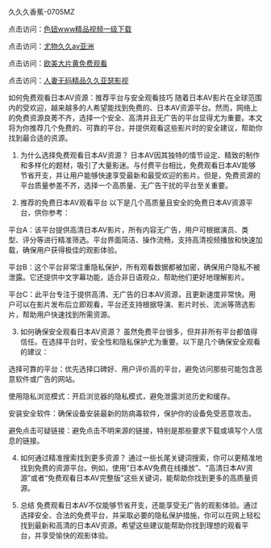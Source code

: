 
久久久香蕉-0705MZ

点击访问：<a href="https://heiliaoga6s9v.pages.dev">色妞www精品视频一级下载</a>

点击访问：<a href="https://heiliaoow5kzm.pages.dev">尤物久久av亚洲</a>

点击访问：<a href="https://heiliao2dmwwy.pages.dev">欧美大片黄免费观看</a>

点击访问：<a href="https://heiliaoll4qsx.pages.dev">人妻无码精品久久亚瑟影视</a>






如何免费观看日本AV资源：推荐平台与安全观看技巧
随着日本AV影片在全球范围内的受欢迎，越来越多的人希望能找到免费的、日本AV资源平台。然而，网络上的免费资源良莠不齐，选择一个安全、高清并且无广告的平台显得尤为重要。本文将为你推荐几个免费的、可靠的平台，并提供观看这些影片时的安全建议，帮助你找到最合适的资源。

1. 为什么选择免费观看日本AV资源？
日本AV因其独特的情节设定、精致的制作和多样化的题材，吸引了大量影迷。与付费平台相比，免费观看日本AV能够节省开支，并让用户能够快速享受最新和最受欢迎的影片。但是，免费资源的平台质量参差不齐，选择一个高质量、无广告干扰的平台至关重要。

2. 推荐的免费日本AV观看平台
以下是几个高质量且安全的免费日本AV资源平台，供你参考：

平台A：该平台提供高清日本AV影片，所有内容无广告，用户可根据演员、类型、评分等进行精准筛选。平台界面简洁、操作流畅，支持高清视频播放和快速加载，确保用户获得极佳的观影体验。

平台B：这个平台非常注重隐私保护，所有观看数据都被加密，确保用户隐私不被泄露。它还提供中文字幕功能，适合非日语观众，帮助他们更好地理解影片。

平台C：此平台专注于提供高清、无广告的日本AV资源，且更新速度非常快。用户可以在影片发布后立即观看，平台还支持根据导演、影片时长、流派等筛选影片，帮助用户快速找到所需资源。

3. 如何确保安全观看日本AV资源？
虽然免费平台很多，但并非所有平台都值得信任。在选择平台时，安全性和隐私保护尤为重要。以下是几个确保安全观看的建议：

选择可靠的平台：优先选择口碑好、用户评价高的平台，避免访问那些可能包含恶意软件或广告的网站。

使用隐私浏览模式：开启浏览器的隐私模式，避免泄露浏览历史和缓存。

安装安全软件：确保设备安装最新的防病毒软件，保护你的设备免受恶意攻击。

避免点击可疑链接：避免点击不明来源的链接，特别是那些要求下载或填写个人信息的链接。

4. 如何通过精准搜索找到更多资源？
通过一些长尾关键词搜索，你可以更精准地找到免费的资源平台。例如，使用“日本AV免费在线播放”、“高清日本AV资源”或者“免费观看日本AV完整版”这些关键词，能帮助你找到更多的高质量资源。

5. 总结
免费观看日本AV不仅能够节省开支，还能享受无广告的观影体验。通过选择安全、合法的免费平台，并采取必要的隐私保护措施，你可以在网上轻松找到最新和高清的日本AV资源。希望这些建议能帮助你找到理想的观看平台，并享受愉快的观影体验。







<span style="display:none;">[Canonical link]( https://github.com/nah20250709/523510 ）</span>
